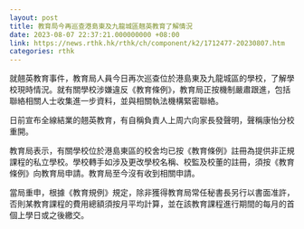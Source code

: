 ```yaml
---
layout: post
title: 教育局今再巡查港島東及九龍城區翹英教育了解情況
date: 2023-08-07 22:37:21.000000000 +08:00
link: https://news.rthk.hk/rthk/ch/component/k2/1712477-20230807.htm
categories: rthk
---
```


就翹英教育事件，教育局人員今日再次巡查位於港島東及九龍城區的學校，了解學校現時情況。就有關學校涉嫌違反《教育條例》，教育局正按機制嚴肅跟進，包括聯絡相關人士收集進一步資料，並與相關執法機構緊密聯絡。

日前宣布全線結業的翹英教育，有自稱負責人上周六向家長發聲明，聲稱康怡分校重開。

教育局表示，有關學校位於港島東區的校舍均已按《教育條例》註冊為提供非正規課程的私立學校。學校轉手如涉及更改學校名稱、校監及校董的註冊，須按《教育條例》向教育局申請。教育局至今沒有收到相關申請。

當局重申，根據《教育規例》規定，除非獲得教育局常任秘書長另行以書面准許，否則某教育課程的費用總額須按月平均計算，並在該教育課程進行期間的每月的首個上學日或之後繳交。

